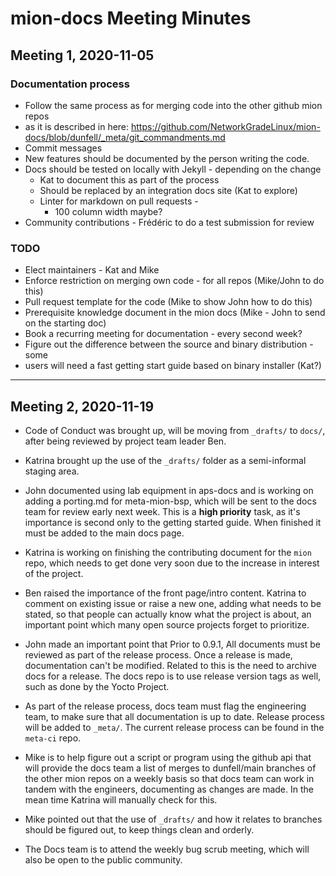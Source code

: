 ﻿# mion-docs Meeting Minutes

## Meeting 1, 2020-11-05

### Documentation process

* Follow the same process as for merging code into the other github mion repos
* as it is described in here: <https://github.com/NetworkGradeLinux/mion-docs/blob/dunfell/_meta/git_commandments.md>
* Commit messages
* New features should be documented by the person writing the code.
* Docs should be tested on locally with Jekyll - depending on the change
  * Kat to document this as part of the process
  * Should be replaced by an integration docs site (Kat to explore)
  * Linter for markdown on pull requests -
    * 100 column width maybe?
* Community contributions - Frédéric to do a test submission for review

### TODO

* Elect maintainers - Kat and Mike
* Enforce restriction on merging own code - for all repos (Mike/John to do this)
* Pull request template for the code (Mike to show John how to do this)
* Prerequisite knowledge document in the mion docs (Mike - John to send on the
  starting doc)
* Book a recurring meeting for documentation - every second week?
* Figure out the difference between the source and binary distribution - some
* users will need a fast getting start guide based on binary installer (Kat?)

-------------------------------------------------------------------------------

## Meeting 2, 2020-11-19

* Code of Conduct was brought up, will be moving from `_drafts/` to `docs/`, after
  being reviewed by project team leader Ben.

* Katrina brought up the use of the `_drafts/` folder as a semi-informal staging
  area.

* John documented using lab equipment in aps-docs and is working on adding a
  porting.md for meta-mion-bsp, which will be sent to the docs team for review
  early next week. This is a **high priority** task, as it's importance is
  second only to the getting started guide. When finished it must be added to
  the main docs page.
  
* Katrina is working on finishing the contributing document for the `mion` repo,
  which needs to get done very soon due to the increase in interest of the
  project.
  
* Ben raised the importance of the front page/intro content. Katrina to comment
  on existing issue or raise a new one, adding what needs to be stated, so that
  people can actually know what the project is about, an important point which
  many open source projects forget to prioritize.
  
* John made an important point that Prior to 0.9.1, All documents must be
  reviewed as part of the release process. Once a release is made, documentation
  can't be modified. Related to this is the need to archive docs for a release.
  The docs repo is to use release version tags as well, such as done by the
  Yocto Project.

* As part of the release process, docs team must flag the engineering team, to
  make sure that all documentation is up to date. Release process will be added
  to `_meta/`. The current release process can be found in the `meta-ci` repo.

* Mike is to help figure out a script or program using the github api that will
  provide the docs team a list of merges to dunfell/main branches of the other
  mion repos on a weekly basis so that docs team can work in tandem with the
  engineers, documenting as changes are made. In the mean time Katrina will
  manually check for this.

* Mike pointed out that the use of `_drafts/` and how it relates to branches
  should be figured out, to keep things clean and orderly.
  
* The Docs team is to attend the weekly bug scrub meeting, which will also be
  open to the public community.
